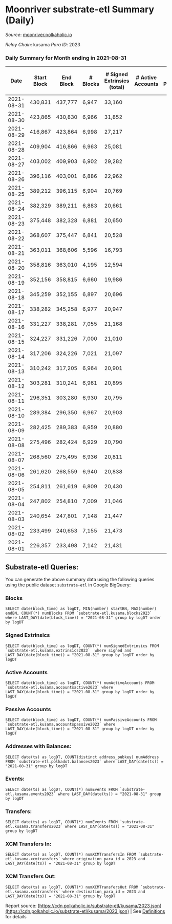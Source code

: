 # Moonriver substrate-etl Summary (Daily)

_Source_: [moonriver.polkaholic.io](https://moonriver.polkaholic.io)

*Relay Chain*: kusama
*Para ID*: 2023



### Daily Summary for Month ending in 2021-08-31


| Date | Start Block | End Block | # Blocks | # Signed Extrinsics (total) | # Active Accounts | # Passive | # New | # Addresses with Balances | # Events | # Transfers | # XCM Transfers In | # XCM Transfers Out | Issues | 
| ---- | ----------- | --------- | -------- | --------------------------- | ----------------- | --------- | ----- | ------------------------- | -------- | ----------- | ------------------ | ------------------- | ------ |
| 2021-08-31 | 430,831 | 437,777 | 6,947 | 33,160 |  |  |  | 10,457 | 135,416 | 10,387 ($46,329,822.32) |   |   |  |
| 2021-08-30 | 423,865 | 430,830 | 6,966 | 31,852 |  |  |  |  | 97,493 | 10,353 ($53,259,978.28) |   |   |  |
| 2021-08-29 | 416,867 | 423,864 | 6,998 | 27,217 |  |  |  |  | 66,623 | 4,641 ($35,484,441.72) |   |   |  |
| 2021-08-28 | 409,904 | 416,866 | 6,963 | 25,081 |  |  |  |  | 54,024 | 3,716 ($40,572,927.12) |   |   |  |
| 2021-08-27 | 403,002 | 409,903 | 6,902 | 29,282 |  |  |  |  | 68,860 | 7,338 ($334,514,930.21) |   |   |  |
| 2021-08-26 | 396,116 | 403,001 | 6,886 | 22,962 |  |  |  |  | 57,664 | 7,275 ($337,461,771.44) |   |   |  |
| 2021-08-25 | 389,212 | 396,115 | 6,904 | 20,769 |  |  |  |  | 23,697 | 7 ($434,740.10) |   |   |  |
| 2021-08-24 | 382,329 | 389,211 | 6,883 | 20,661 |  |  |  |  | 23,473 |   |   |   |  |
| 2021-08-23 | 375,448 | 382,328 | 6,881 | 20,650 |  |  |  |  | 23,452 |   |   |   |  |
| 2021-08-22 | 368,607 | 375,447 | 6,841 | 20,528 |  |  |  |  | 23,296 |   |   |   |  |
| 2021-08-21 | 363,011 | 368,606 | 5,596 | 16,793 |  |  |  |  | 18,962 |   |   |   |  |
| 2021-08-20 | 358,816 | 363,010 | 4,195 | 12,594 |  |  |  |  | 14,282 |   |   |   |  |
| 2021-08-19 | 352,156 | 358,815 | 6,660 | 19,986 |  |  |  |  | 22,739 |   |   |   |  |
| 2021-08-18 | 345,259 | 352,155 | 6,897 | 20,696 |  |  |  |  | 23,441 |   |   |   |  |
| 2021-08-17 | 338,282 | 345,258 | 6,977 | 20,947 |  |  |  |  | 23,730 |   |   |   |  |
| 2021-08-16 | 331,227 | 338,281 | 7,055 | 21,168 |  |  |  |  | 23,960 |   |   |   |  |
| 2021-08-15 | 324,227 | 331,226 | 7,000 | 21,010 |  |  |  |  | 23,792 |   |   |   |  |
| 2021-08-14 | 317,206 | 324,226 | 7,021 | 21,097 |  |  |  |  | 23,672 | 10 ($621,057.28) |   |   |  |
| 2021-08-13 | 310,242 | 317,205 | 6,964 | 20,901 |  |  |  |  | 23,294 |   |   |   |  |
| 2021-08-12 | 303,281 | 310,241 | 6,961 | 20,895 |  |  |  |  | 23,391 |   |   |   |  |
| 2021-08-11 | 296,351 | 303,280 | 6,930 | 20,795 |  |  |  |  | 23,261 |   |   |   |  |
| 2021-08-10 | 289,384 | 296,350 | 6,967 | 20,903 |  |  |  |  | 23,370 |   |   |   |  |
| 2021-08-09 | 282,425 | 289,383 | 6,959 | 20,880 |  |  |  |  | 23,350 |   |   |   |  |
| 2021-08-08 | 275,496 | 282,424 | 6,929 | 20,790 |  |  |  |  | 23,260 |   |   |   |  |
| 2021-08-07 | 268,560 | 275,495 | 6,936 | 20,811 |  |  |  |  | 23,266 |   |   |   |  |
| 2021-08-06 | 261,620 | 268,559 | 6,940 | 20,838 |  |  |  |  | 23,141 |   |   |   |  |
| 2021-08-05 | 254,811 | 261,619 | 6,809 | 20,430 |  |  |  |  | 22,665 |   |   |   |  |
| 2021-08-04 | 247,802 | 254,810 | 7,009 | 21,046 |  |  |  |  | 23,258 |   |   |   |  |
| 2021-08-03 | 240,654 | 247,801 | 7,148 | 21,447 |  |  |  |  | 23,704 |   |   |   |  |
| 2021-08-02 | 233,499 | 240,653 | 7,155 | 21,473 |  |  |  |  | 23,719 |   |   |   |  |
| 2021-08-01 | 226,357 | 233,498 | 7,142 | 21,431 |  |  |  |  | 23,652 |   |   |   |  |

## Substrate-etl Queries:
You can generate the above summary data using the following queries using the public dataset `substrate-etl` in Google BigQuery:


### Blocks
```
SELECT date(block_time) as logDT, MIN(number) startBN, MAX(number) endBN, COUNT(*) numBlocks FROM `substrate-etl.kusama.blocks2023`  where LAST_DAY(date(block_time)) = "2021-08-31" group by logDT order by logDT
```


### Signed Extrinsics
```
SELECT date(block_time) as logDT, COUNT(*) numSignedExtrinsics FROM `substrate-etl.kusama.extrinsics2023`  where signed and LAST_DAY(date(block_time)) = "2021-08-31" group by logDT order by logDT
```


### Active Accounts
```
SELECT date(block_time) as logDT, COUNT(*) numActiveAccounts FROM `substrate-etl.kusama.accountsactive2023` where LAST_DAY(date(block_time)) = "2021-08-31" group by logDT order by logDT
```


### Passive Accounts
```
SELECT date(block_time) as logDT, COUNT(*) numPassiveAccounts FROM `substrate-etl.kusama.accountspassive2023` where LAST_DAY(date(block_time)) = "2021-08-31" group by logDT order by logDT
```


### Addresses with Balances:
```
SELECT date(ts) as logDT, COUNT(distinct address_pubkey) numAddress FROM `substrate-etl.polkadot.balances2023` where LAST_DAY(date(ts)) = "2021-08-31" group by logDT
```


### Events:
```
SELECT date(ts) as logDT, COUNT(*) numEvents FROM `substrate-etl.kusama.events2023` where LAST_DAY(date(ts)) = "2021-08-31" group by logDT
```


### Transfers:
```
SELECT date(ts) as logDT, COUNT(*) numEvents FROM `substrate-etl.kusama.transfers2023` where LAST_DAY(date(ts)) = "2021-08-31" group by logDT
```


### XCM Transfers In:
```
SELECT date(ts) as logDT, COUNT(*) numXCMTransfersIn FROM `substrate-etl.kusama.xcmtransfers` where origination_para_id = 2023 and LAST_DAY(date(ts)) = "2021-08-31" group by logDT
```


### XCM Transfers Out:
```
SELECT date(ts) as logDT, COUNT(*) numXCMTransfersOut FROM `substrate-etl.kusama.xcmtransfers` where destination_para_id = 2023 and LAST_DAY(date(ts)) = "2021-08-31" group by logDT
```



Report source: [https://cdn.polkaholic.io/substrate-etl/kusama/2023.json](https://cdn.polkaholic.io/substrate-etl/kusama/2023.json) | See [Definitions](/DEFINITIONS.md) for details
